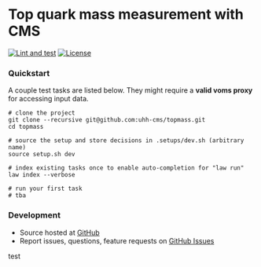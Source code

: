 # Top quark mass measurement with CMS

[![Lint and test](https://github.com/uhh-cms/topmass/actions/workflows/lint_and_test.yaml/badge.svg)](https://github.com/uhh-cms/topmass/actions/workflows/lint_and_test.yaml)
[![License](https://img.shields.io/github/license/uhh-cms/topmass.svg)](https://github.com/uhh-cms/topmass/blob/master/LICENSE)


### Quickstart

A couple test tasks are listed below.
They might require a **valid voms proxy** for accessing input data.

```shell
# clone the project
git clone --recursive git@github.com:uhh-cms/topmass.git
cd topmass

# source the setup and store decisions in .setups/dev.sh (arbitrary name)
source setup.sh dev

# index existing tasks once to enable auto-completion for "law run"
law index --verbose

# run your first task
# tba
```


### Development

- Source hosted at [GitHub](https://github.com/uhh-cms/topmass)
- Report issues, questions, feature requests on [GitHub Issues](https://github.com/uhh-cms/topmass/issues)

test
